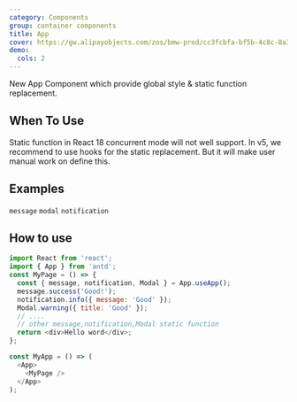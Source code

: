 ```yaml
---
category: Components
group: container components
title: App
cover: https://gw.alipayobjects.com/zos/bmw-prod/cc3fcbfa-bf5b-4c8c-8a3d-c3f8388c75e8.svg
demo:
  cols: 2
---
```


New App Component which provide global style & static function replacement.

## When To Use

Static function in React 18 concurrent mode will not well support. In v5, we recommend to use hooks for the static replacement. But it will make user manual work on define this.

## Examples

<!-- prettier-ignore -->
<code src="./demo/message.tsx">message</code>
<code src="./demo/Modal.tsx">modal</code>
<code src="./demo/notification.tsx">notification</code>

## How to use

```javascript
import React from 'react';
import { App } from 'antd';
const MyPage = () => {
  const { message, notification, Modal } = App.useApp();
  message.success('Good!');
  notification.info({ message: 'Good' });
  Modal.warning({ title: 'Good' });
  // ....
  // other message,notification,Modal static function
  return <div>Hello word</div>;
};

const MyApp = () => (
  <App>
    <MyPage />
  </App>
);
```
